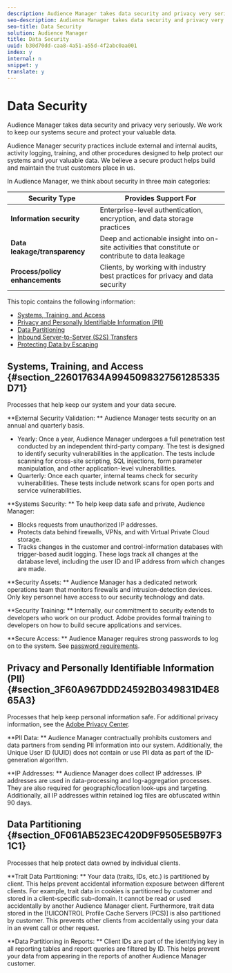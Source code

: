 ```yaml
---
description: Audience Manager takes data security and privacy very seriously. We work to keep our systems secure and protect your valuable data.
seo-description: Audience Manager takes data security and privacy very seriously. We work to keep our systems secure and protect your valuable data.
seo-title: Data Security
solution: Audience Manager
title: Data Security
uuid: b30d70dd-caa8-4a51-a55d-4f2abc0aa001
index: y
internal: n
snippet: y
translate: y
---
```


# Data Security

Audience Manager takes data security and privacy very seriously. We work to keep our systems secure and protect your valuable data.



Audience Manager security practices include external and internal audits, activity logging, training, and other procedures designed to help protect our systems and your valuable data. We believe a secure product helps build and maintain the trust customers place in us. 


In Audience Manager, we think about security in three main categories: 

|  Security Type  | Provides Support For  |
|---|---|
| **Information security** | Enterprise-level authentication, encryption, and data storage practices  |
| **Data leakage/transparency** | Deep and actionable insight into on-site activities that constitute or contribute to data leakage  |
| **Process/policy enhancements** | Clients, by working with industry best practices for privacy and data security  |



This topic contains the following information: 

* [Systems, Training, and Access](../../c_am_overview_intro/c_data_security_and_privacy/data-security.md#section_226017634A9945098327561285335D71)
* [Privacy and Personally Identifiable Information (PII)](../../c_am_overview_intro/c_data_security_and_privacy/data-security.md#section_3F60A967DDD24592B0349831D4E865A3)
* [Data Partitioning](../../c_am_overview_intro/c_data_security_and_privacy/data-security.md#section_0F061AB523EC420D9F9505E5B97F31C1)
* [Inbound Server-to-Server (S2S) Transfers](../../c_am_overview_intro/c_data_security_and_privacy/data-security.md#section_1A3DA20297AD4AC08AE8C9D815E22601)
* [Protecting Data by Escaping](../../c_am_overview_intro/c_data_security_and_privacy/data-security.md#section_B1F060DCC62A4462A408C76A687BE6BE)



## Systems, Training, and Access {#section_226017634A9945098327561285335D71}



Processes that help keep our system and your data secure. 


**External Security Validation: ** Audience Manager tests security on an annual and quarterly basis. 
* Yearly: Once a year, Audience Manager undergoes a full penetration test conducted by an independent third-party company. The test is designed to identify security vulnerabilities in the application. The tests include scanning for cross-site scripting, SQL injections, form parameter manipulation, and other application-level vulnerabilities.
* Quarterly: Once each quarter, internal teams check for security vulnerabilities. These tests include network scans for open ports and service vulnerabilities.





**Systems Security: ** To help keep data safe and private, Audience Manager: 

* Blocks requests from unauthorized IP addresses.
* Protects data behind firewalls, VPNs, and with Virtual Private Cloud storage.
* Tracks changes in the customer and control-information databases with trigger-based audit logging. These logs track all changes at the database level, including the user ID and IP address from which changes are made.




**Security Assets: ** Audience Manager has a dedicated network operations team that monitors firewalls and intrusion-detection devices. Only key personnel have access to our security technology and data. 


**Security Training: ** Internally, our commitment to security extends to developers who work on our product. Adobe provides formal training to developers on how to build secure applications and services. 


**Secure Access: ** Audience Manager requires strong passwords to log on to the system. See [password requirements](../../reference/password-requirements.md#concept_0B501857C23944DCAE4875D3F9455F5F). 

## Privacy and Personally Identifiable Information (PII) {#section_3F60A967DDD24592B0349831D4E865A3}

Processes that help keep personal information safe. For additional privacy information, see the [Adobe Privacy Center](http://www.adobe.com/privacy/advertising-services.html). 

**PII Data: ** Audience Manager contractually prohibits customers and data partners from sending PII information into our system. Additionally, the Unique User ID (UUID) does not contain or use PII data as part of the ID-generation algorithm. 


**IP Addresses: ** Audience Manager does collect IP addresses. IP addresses are used in data-processing and log-aggregation processes. They are also required for geographic/location look-ups and targeting. Additionally, all IP addresses within retained log files are obfuscated within 90 days. 

## Data Partitioning {#section_0F061AB523EC420D9F9505E5B97F31C1}



Processes that help protect data owned by individual clients. 


**Trait Data Partitioning: ** Your data (traits, IDs, etc.) is partitioned by client. This helps prevent accidental information exposure between different clients. For example, trait data in cookies is partitioned by customer and stored in a client-specific sub-domain. It cannot be read or used accidentally by another Audience Manager client. Furthermore, trait data stored in the [!UICONTROL Profile Cache Servers (PCS)] is also partitioned by customer. This prevents other clients from accidentally using your data in an event call or other request. 


**Data Partitioning in Reports: ** Client IDs are part of the identifying key in all reporting tables and report queries are filtered by ID. This helps prevent your data from appearing in the reports of another Audience Manager customer. 

